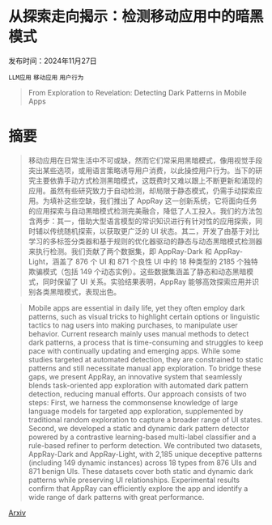 # 从探索走向揭示：检测移动应用中的暗黑模式

发布时间：2024年11月27日

`LLM应用` `移动应用` `用户行为`

> From Exploration to Revelation: Detecting Dark Patterns in Mobile Apps

# 摘要

> 移动应用在日常生活中不可或缺，然而它们常采用黑暗模式，像用视觉手段突出某些选项，或用语言策略诱导用户消费，以此操控用户行为。当下的研究主要依靠手动方式检测黑暗模式，这既费时又难以跟上不断更新和涌现的应用。虽然有些研究致力于自动检测，却局限于静态模式，仍需手动探索应用。为填补这些空缺，我们推出了 AppRay 这一创新系统，它将面向任务的应用探索与自动黑暗模式检测完美融合，降低了人工投入。我们的方法包含两步：其一，借助大型语言模型的常识知识进行有针对性的应用探索，同时辅以传统随机探索，以获取更广泛的 UI 状态。其二，开发了由基于对比学习的多标签分类器和基于规则的优化器驱动的静态与动态黑暗模式检测器来执行检测。我们贡献了两个数据集，即 AppRay-Dark 和 AppRay-Light，涵盖了 876 个 UI 和 871 个良性 UI 中的 18 种类型的 2185 个独特欺骗模式（包括 149 个动态实例）。这些数据集涵盖了静态和动态黑暗模式，同时保留了 UI 关系。实验结果表明，AppRay 能够高效探索应用并识别各类黑暗模式，表现出色。

> Mobile apps are essential in daily life, yet they often employ dark patterns, such as visual tricks to highlight certain options or linguistic tactics to nag users into making purchases, to manipulate user behavior. Current research mainly uses manual methods to detect dark patterns, a process that is time-consuming and struggles to keep pace with continually updating and emerging apps. While some studies targeted at automated detection, they are constrained to static patterns and still necessitate manual app exploration. To bridge these gaps, we present AppRay, an innovative system that seamlessly blends task-oriented app exploration with automated dark pattern detection, reducing manual efforts. Our approach consists of two steps: First, we harness the commonsense knowledge of large language models for targeted app exploration, supplemented by traditional random exploration to capture a broader range of UI states. Second, we developed a static and dynamic dark pattern detector powered by a contrastive learning-based multi-label classifier and a rule-based refiner to perform detection. We contributed two datasets, AppRay-Dark and AppRay-Light, with 2,185 unique deceptive patterns (including 149 dynamic instances) across 18 types from 876 UIs and 871 benign UIs. These datasets cover both static and dynamic dark patterns while preserving UI relationships. Experimental results confirm that AppRay can efficiently explore the app and identify a wide range of dark patterns with great performance.

[Arxiv](https://arxiv.org/abs/2411.18084)